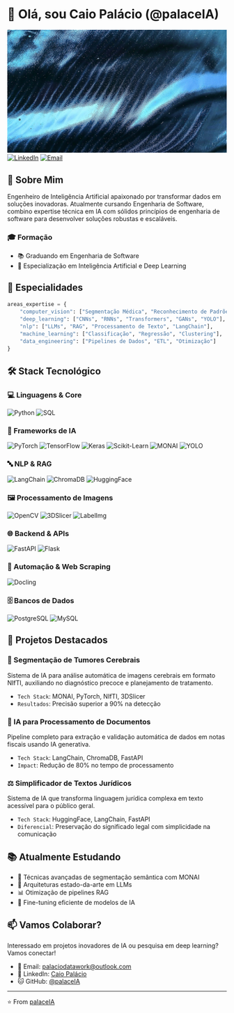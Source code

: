 # 👋 Olá, sou Caio Palácio (@palaceIA)
![Image](image.jpeg)
[![LinkedIn](https://img.shields.io/badge/-LinkedIn-0077B5?style=flat&logo=linkedin&logoColor=white)](https://www.linkedin.com/in/caio-palácio-78533624a)
[![Email](https://img.shields.io/badge/-Email-D14836?style=flat&logo=gmail&logoColor=white)](mailto:palaciodatawork@outlook.com)

## 💫 Sobre Mim

Engenheiro de Inteligência Artificial apaixonado por transformar dados em soluções inovadoras. Atualmente cursando Engenharia de Software, combino expertise técnica em IA com sólidos princípios de engenharia de software para desenvolver soluções robustas e escaláveis.

### 🎓 Formação
- 📚 Graduando em Engenharia de Software
- 🤖 Especialização em Inteligência Artificial e Deep Learning

## 🔬 Especialidades

```python
areas_expertise = {
    "computer_vision": ["Segmentação Médica", "Reconhecimento de Padrões", "Processamento de Imagens"],
    "deep_learning": ["CNNs", "RNNs", "Transformers", "GANs", "YOLO"],
    "nlp": ["LLMs", "RAG", "Processamento de Texto", "LangChain"],
    "machine_learning": ["Classificação", "Regressão", "Clustering"],
    "data_engineering": ["Pipelines de Dados", "ETL", "Otimização"]
}
```

## 🛠️ Stack Tecnológico

### 💻 Linguagens & Core
![Python](https://img.shields.io/badge/-Python-3776AB?style=flat&logo=python&logoColor=white)
![SQL](https://img.shields.io/badge/-SQL-4479A1?style=flat&logo=postgresql&logoColor=white)

### 🤖 Frameworks de IA
![PyTorch](https://img.shields.io/badge/-PyTorch-EE4C2C?style=flat&logo=pytorch&logoColor=white)
![TensorFlow](https://img.shields.io/badge/-TensorFlow-FF6F00?style=flat&logo=tensorflow&logoColor=white)
![Keras](https://img.shields.io/badge/-Keras-D00000?style=flat&logo=keras&logoColor=white)
![Scikit-Learn](https://img.shields.io/badge/-Scikit_Learn-F7931E?style=flat&logo=scikit-learn&logoColor=white)
![MONAI](https://img.shields.io/badge/-MONAI-00B0B9?style=flat)
![YOLO](https://img.shields.io/badge/-YOLO-00FFFF?style=flat)

### 🔤 NLP & RAG
![LangChain](https://img.shields.io/badge/-LangChain-121212?style=flat)
![ChromaDB](https://img.shields.io/badge/-ChromaDB-4B0082?style=flat)
![HuggingFace](https://img.shields.io/badge/-HuggingFace-FFD700?style=flat&logo=huggingface&logoColor=black)

### 🖼️ Processamento de Imagens
![OpenCV](https://img.shields.io/badge/-OpenCV-5C3EE8?style=flat&logo=opencv&logoColor=white)
![3DSlicer](https://img.shields.io/badge/-3DSlicer-FF4B4B?style=flat)
![LabelImg](https://img.shields.io/badge/-LabelImg-25C2A0?style=flat)

### 🌐 Backend & APIs
![FastAPI](https://img.shields.io/badge/-FastAPI-009688?style=flat&logo=fastapi&logoColor=white)
![Flask](https://img.shields.io/badge/-Flask-000000?style=flat&logo=flask&logoColor=white)

### 🤖 Automação & Web Scraping
![Docling](https://img.shields.io/badge/-Docling-14354C?style=flat)

### 🗄️ Bancos de Dados
![PostgreSQL](https://img.shields.io/badge/-PostgreSQL-336791?style=flat&logo=postgresql&logoColor=white)
![MySQL](https://img.shields.io/badge/-MySQL-4479A1?style=flat&logo=mysql&logoColor=white)

## 🚀 Projetos Destacados

### 🧠 Segmentação de Tumores Cerebrais
Sistema de IA para análise automática de imagens cerebrais em formato NIfTI, auxiliando no diagnóstico precoce e planejamento de tratamento.
- `Tech Stack`: MONAI, PyTorch, NIfTI, 3DSlicer
- `Resultados`: Precisão superior a 90% na detecção

### 📄 IA para Processamento de Documentos
Pipeline completo para extração e validação automática de dados em notas fiscais usando IA generativa.
- `Tech Stack`: LangChain, ChromaDB, FastAPI
- `Impact`: Redução de 80% no tempo de processamento

### ⚖️ Simplificador de Textos Jurídicos
Sistema de IA que transforma linguagem jurídica complexa em texto acessível para o público geral.
- `Tech Stack`: HuggingFace, LangChain, FastAPI
- `Diferencial`: Preservação do significado legal com simplicidade na comunicação

## 📚 Atualmente Estudando

- 🔬 Técnicas avançadas de segmentação semântica com MONAI
- 🧠 Arquiteturas estado-da-arte em LLMs
- 📊 Otimização de pipelines RAG
- 🤖 Fine-tuning eficiente de modelos de IA

## 📫 Vamos Colaborar?

Interessado em projetos inovadores de IA ou pesquisa em deep learning? Vamos conectar!

- 📧 Email: palaciodatawork@outlook.com
- 🔗 LinkedIn: [Caio Palácio](https://www.linkedin.com/in/caio-palácio-78533624a)
- 🐱 GitHub: [@palaceIA](https://github.com/palaceIA?tab=repositories)

---
⭐️ From [palaceIA](https://github.com/palaceIA)

